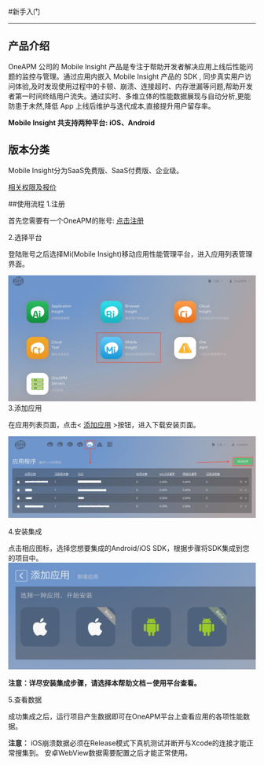 #新手入门


---
## 产品介绍


OneAPM 公司的 Mobile Insight 产品是专注于帮助开发者解决应用上线后性能问题的监控与管理。通过应用内嵌入 Mobile Insight 产品的 SDK , 同步真实用户访问体验,及时发现使用过程中的卡顿、崩溃、连接超时、内存泄漏等问题,帮助开发者第一时间终结用户流失。通过实时、多维立体的性能数据展现与自动分析,更能防患于未然,降低 App 上线后维护与迭代成本,直接提升用户留存率。

**Mobile Insight 共支持两种平台: iOS、Android**


## 版本分类


Mobile Insight分为SaaS免费版、SaaS付费版、企业级。

[相关权限及报价](http://www.oneapm.com/mi/price.html)

##使用流程
1.注册

首先您需要有一个OneAPM的账号:
[点击注册](http://user.oneapm.com/pages/v2/signup)

2.选择平台

登陆账号之后选择Mi(Mobile Insight)移动应用性能管理平台，进入应用列表管理界面。

![](A107.jpg)
3.添加应用

在应用列表页面，点击< [添加应用](https://mi.oneapm.com/mobile/app/setup#/) >按钮，进入下载安装页面。

![](A108.jpg)

4.安装集成

点击相应图标，选择您想要集成的Android/iOS SDK，根据步骤将SDK集成到您的项目中。
![](A109.jpg)

**注意：详尽安装集成步骤，请选择本帮助文档－使用平台查看。**

5.查看数据

成功集成之后，运行项目产生数据即可在OneAPM平台上查看应用的各项性能数据。

**注意：**
       iOS崩溃数据必须在Release模式下真机测试并断开与Xcode的连接才能正常搜集到。
       安卓WebView数据需要配置之后才能正常使用。